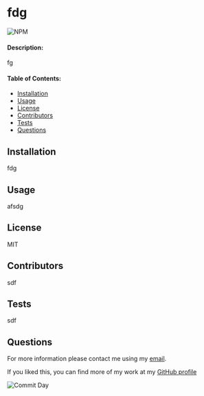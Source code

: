 
# **fdg**
![NPM](https://img.shields.io/npm/l/inquirer)

#### **Description:**

fg

#### **Table of Contents:**

- [Installation](#Installation)
- [Usage](#Usage)
- [License](#License)
- [Contributors](#Contributors)
- [Tests](#Tests)
- [Questions](#Questions)

## Installation

fdg

## Usage

afsdg

## License

MIT

## Contributors

sdf

## Tests

sdf

## Questions

For more information please contact me using my [email](sdf).

If you liked this, you can find more of my work at my [GitHub profile](https://github.com/sdf)

![Commit Day](https://img.shields.io/github/last-commit/KKaraman/readMeGenerator?style=plastic)

